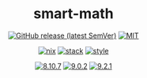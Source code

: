 <div align="center">

# smart-math

[![GitHub release (latest SemVer)](https://img.shields.io/github/v/release/tbidne/smart-math?include_prereleases&sort=semver)](https://github.com/tbidne/smart-math/releases/)
[![MIT](https://img.shields.io/github/license/tbidne/smart-math?color=blue)](https://opensource.org/licenses/MIT)

[![nix](https://img.shields.io/github/workflow/status/tbidne/smart-math/nix/main?label=nix&logo=nixos&logoColor=85c5e7&labelColor=2f353c)](https://github.com/tbidne/smart-math/actions/workflows/nix_ci.yaml)
[![stack](https://img.shields.io/github/workflow/status/tbidne/smart-math/stack/main?label=stack%2018.13&logoColor=white&labelColor=2f353c)](https://github.com/tbidne/smart-math/actions/workflows/stack_ci.yaml)
[![style](https://img.shields.io/github/workflow/status/tbidne/smart-math/style/main?label=style&logoColor=white&labelColor=2f353c)](https://github.com/tbidne/smart-math/actions/workflows/style_ci.yaml)

[![8.10.7](https://img.shields.io/github/workflow/status/tbidne/smart-math/8.10.7/main?label=8.10.7&logo=haskell&logoColor=904d8c&labelColor=2f353c)](https://github.com/tbidne/smart-math/actions/workflows/ghc_8-10-7.yaml)
[![9.0.2](https://img.shields.io/github/workflow/status/tbidne/smart-math/9.0.2/main?label=9.0.2&logo=haskell&logoColor=904d8c&labelColor=2f353c)](https://github.com/tbidne/smart-math/actions/workflows/ghc_9.0.2.yaml)
[![9.2.1](https://img.shields.io/github/workflow/status/tbidne/smart-math/9.2.1/main?label=9.2.1&logo=haskell&logoColor=904d8c&labelColor=2f353c)](https://github.com/tbidne/smart-math/actions/workflows/ghc_9.2.1.yaml)

</div>